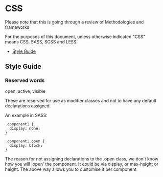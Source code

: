 # CSS

Please note that this is going through a review of Methodologies and frameworks

For the purposes of this document, unless otherwise indicated "CSS" means CSS, SASS, SCSS and LESS.

 - [Style Guide](#style-guide)


## Style Guide

### Reserved words

open, active, visible

These are reserved for use as modifier classes and not to have any default declarations assigned. 

An example in SASS:
```
.component1 {
  display: none;
}

.component1.open {
  display: block;
}

```
The reason for not assigning declarations to the .open class, we don't know how you will 'open' the component. It could be via display, or max-height or height. The above way allows you to customise it per component.